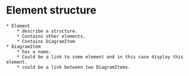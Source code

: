 #  Element structure

    * Element
        * describe a structure.
        * Contains other elements.
        * Contains DiagramItem
    * DiagramItem
        * has a name.
        * Could be a link to some element and in this case display this element.
        * could be a link between two DiagramItems.

